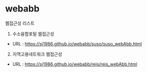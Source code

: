 # webabb

웹접근성 리스트

1. 수소융합포털 웹접근성
- URL : https://sj1986.github.io/webabb/suso/suso_webAbb.html

2. 지역고용네트워크 웹접근성
- URL : https://sj1986.github.io/webabb/reis/reis_webAbb.html